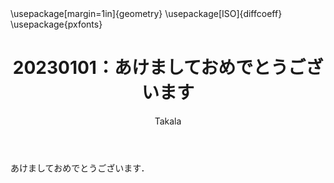 ﻿---
title: 20230101：あけましておめでとうございます
yesterday: 20221231
tomorrow: 20230102
days: 101
author: Takala
header-includes:
  - \usepackage[margin=1in]{geometry}
  - \usepackage[ISO]{diffcoeff}
  - \usepackage{pxfonts}
---

あけましておめでとうございます．

